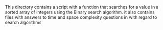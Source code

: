 This directory contains a script with a function that searches for a value in a sorted array of integers using the Binary search algorithm.
it also contains files with answers to time and space complexity questions in with regard to search algorithms
